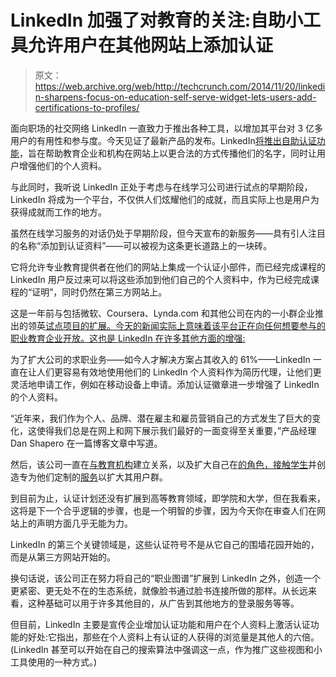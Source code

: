 # LinkedIn 加强了对教育的关注:自助小工具允许用户在其他网站上添加认证 

> 原文：<https://web.archive.org/web/http://techcrunch.com/2014/11/20/linkedin-sharpens-focus-on-education-self-serve-widget-lets-users-add-certifications-to-profiles/>

面向职场的社交网络 LinkedIn 一直致力于推出各种工具，以增加其平台对 3 亿多用户的有用性和参与度。今天见证了最新产品的发布。LinkedIn[将推出自助认证功能](https://web.archive.org/web/20230209184036/http://blog.linkedin.com/2014/11/20/showcase-your-professional-certifications-on-linkedin-in-one-click/)，旨在帮助教育企业和机构在网站上以更合法的方式传播他们的名字，同时让用户增强他们的个人资料。

与此同时，我听说 LinkedIn 正处于考虑与在线学习公司进行试点的早期阶段，LinkedIn 将成为一个平台，不仅供人们炫耀他们的成就，而且实际上也是用户为获得成就而工作的地方。

虽然在线学习服务的对话仍处于早期阶段，但今天宣布的新服务——具有引人注目的名称“添加到认证资料”——可以被视为这条更长道路上的一块砖。

它将允许专业教育提供者在他们的网站上集成一个认证小部件，而已经完成课程的 LinkedIn 用户反过来可以将这些添加到他们自己的个人资料中，作为已经完成课程的“证明”，同时仍然在第三方网站上。

这是一年前与包括微软、Coursera、Lynda.com 和其他公司在内的一小群企业推出的领英[试点项目的扩展。今天的新闻实际上意味着该平台正在向任何想要参与的职业教育企业开放。这也是 LinkedIn 在许多其他方面的增强:](https://web.archive.org/web/20230209184036/http://blog.linkedin.com/2013/11/14/introducing-a-new-way-to-add-certifications-to-your-linkedin-profile/)

为了扩大公司的求职业务——如今人才解决方案占其收入的 61%——LinkedIn 一直在让人们更容易有效地使用他们的 LinkedIn 个人资料作为简历代理，让他们更灵活地申请工作，例如在移动设备上申请。添加认证徽章进一步增强了 LinkedIn 的个人资料。

“近年来，我们作为个人、品牌、潜在雇主和雇员营销自己的方式发生了巨大的变化，这使得我们总是在网上和网下展示我们最好的一面变得至关重要，”产品经理 Dan Shapero 在一篇博客文章中写道。

然后，该公司一直在[与教育机构](https://web.archive.org/web/20230209184036/https://techcrunch.com/2013/08/19/linkedin-growing-up-opens-up-to-high-school-students-over-13-adds-university-pages/)建立关系，以及扩大自己在[的角色，接触学生](https://web.archive.org/web/20230209184036/https://techcrunch.com/2013/08/19/linkedin-growing-up-opens-up-to-high-school-students-over-13-adds-university-pages/)并创造专为他们定制的[服务](https://web.archive.org/web/20230209184036/https://techcrunch.com/2014/10/01/linkedin-flexes-its-search-engine-muscle-adds-college-finding-tools-for-students/)以扩大其用户群。

到目前为止，认证计划还没有扩展到高等教育领域，即学院和大学，但在我看来，这将是下一个合乎逻辑的步骤，也是一个明智的步骤，因为今天你在审查人们在网站上的声明方面几乎无能为力。

LinkedIn 的第三个关键领域是，这些认证符号不是从它自己的围墙花园开始的，而是从第三方网站开始的。

换句话说，该公司正在努力将自己的“职业图谱”扩展到 LinkedIn 之外，创造一个更紧密、更无处不在的生态系统，就像脸书通过脸书连接所做的那样。从长远来看，这种基础可以用于许多其他目的，从广告到其他地方的登录服务等等。

但目前，LinkedIn 主要是宣传企业增加认证功能和用户在个人资料上激活认证功能的好处:它指出，那些在个人资料上有认证的人获得的浏览量是其他人的六倍。(LinkedIn 甚至可以开始在自己的搜索算法中强调这一点，作为推广这些视图和小工具使用的一种方式。)